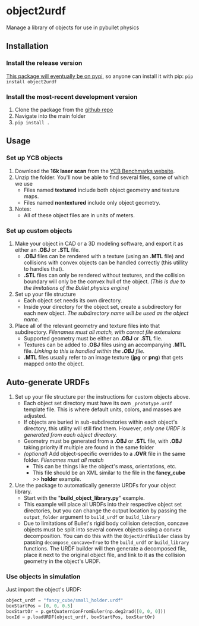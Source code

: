 # object2urdf
Manage a library of objects for use in pybullet physics

## Installation
### Install the release version
[This package will eventually be on pypi](https://pypi.org/project/object2urdf/), so anyone can install it with pip: `pip install object2urdf`

### Install the most-recent development version
1. Clone the package from the [github repo](https://github.com/cbteeple/object2urdf)
2. Navigate into the main folder
3. `pip install .`


## Usage
### Set up YCB objects
1. Download the **16k laser scan** from the [YCB Benchmarks website](http://ycb-benchmarks.s3-website-us-east-1.amazonaws.com/).
2. Unzip the folder. You'll now be able to find several files, some of which we use
    - Files named **textured** include both object geometry and texture maps.
    - Files named **nontextured** include only object geometry.
3. Notes:
    - All of these object files are in units of meters.

### Set up custom objects
1. Make your object in CAD or a 3D modeling software, and export it as either an **.OBJ** or **.STL** file.
    - **.OBJ** files can be rendered with a texture (using an **.MTL** file) and collisions with convex objects can be handled correctly (this utillity to handles that).
    - **.STL** files can only be rendered without textures, and the collision boundary will only be the convex hull of the object. _(This is due to the limitations of the Bullet physics engine)_
2. Set up your file structure
    - Each object set needs its own directory.
    - Inside your directory for the object set, create a subdirectory for each new object. _The subdirectory name will be used as the object name._
3. Place all of the relevant geometry and texture files into that subdirectory. _Filenames must all match, with correct file extensions_
    - Supported geometry must be either an **.OBJ** or **.STL** file.
    - Textures can be added to **.OBJ** files using an accompanying **.MTL** file. _Linking to this is handled within the **.OBJ** file._
    - **.MTL** files usually refer to an image texture (**jpg** or **png**) that gets mapped onto the object.


## Auto-generate URDFs
1. Set up your file structure per the instructions for custom objects above.
    - Each object set directory must have its own `_prototype.urdf` template file. This is where default units, colors, and masses are adjusted.
    - If objects are buried in sub-subdirectories within each object's directory, this utility will still find them. However, _only one URDF is generated from each object directory._
    - Geometry must be generated from a **.OBJ** or **.STL** file, with **.OBJ** taking priority if multiple are found in the same folder
    - _(optional)_ Add object-specific overrides to a **.OVR** file in the same folder. _Filenames must all match_
        - This can be things like the object's mass, orientations, etc.
        - This file should be an XML similar to the file in the **fancy_cube** >> **holder** example.
2. Use the package to automatically generate URDFs for your object library.
    - Start with the "**build_object_library.py**" example.
    - This example will place all URDFs into their respective object set directories, but you can change the output location by passing the `output_folder` argument to `build_urdf` or `build_library`
    - Due to limitations of Bullet's rigid body collision detection, concave objects must be split into several convex objects using a convex decomposition. You can do this with the `ObjectUrdfBuilder` class by passing `decompose_concave=True` to the `build_urdf` or `build_library` functions. The URDF builder will then generate a decomposed file, place it next to the original object file, and link to it as the collision geometry in the object's URDF.

### Use objects in simulation
Just import the object's URDF:

```python
object_urdf = "fancy_cube/small_holder.urdf"
boxStartPos = [0, 0, 0.5]
boxStartOr = p.getQuaternionFromEuler(np.deg2rad([0, 0, 0]))
boxId = p.loadURDF(object_urdf, boxStartPos, boxStartOr)
```
